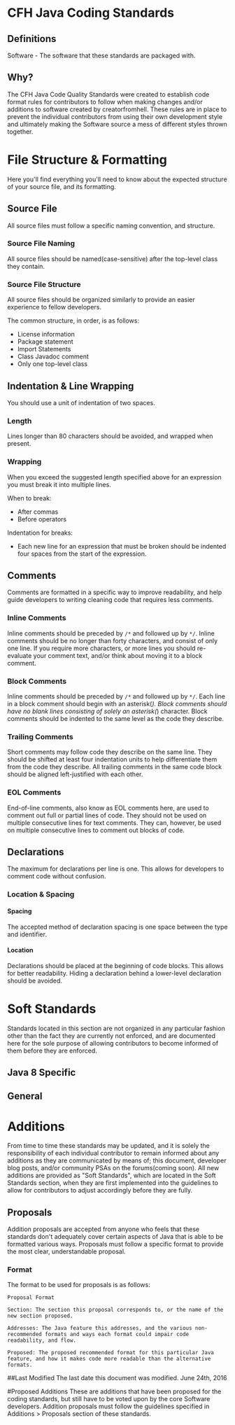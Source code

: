 # CFH Java Coding Standards

## Definitions
Software - The software that these standards are packaged with.

## Why?
The CFH Java Code Quality Standards were created to establish code format rules for contributors to follow when making changes and/or additions to software created by creatorfromhell. These rules are in place to prevent the individual contributors from using their own development style and ultimately making the Software source a mess of different styles thrown together.


# File Structure & Formatting
Here you'll find everything you'll need to know about the expected structure of your source file, and its formatting.

## Source File
All source files must follow a specific naming convention, and structure.

### Source File Naming
All source files should be named(case-sensitive) after the top-level class they contain.

### Source File Structure
All source files should be organized similarly to provide an easier experience to fellow developers.

The common structure, in order, is as follows:

- License information
- Package statement
- Import Statements
- Class Javadoc comment
- Only one top-level class

## Indentation & Line Wrapping
You should use a unit of indentation of two spaces.

### Length
Lines longer than 80 characters should be avoided, and wrapped when present.

### Wrapping
When you exceed the suggested length specified above for an expression you must break it
into multiple lines.


When to break:

- After commas
- Before operators


Indentation for breaks:

- Each new line for an expression that must be broken should be indented four spaces
from the start of the expression.

## Comments
Comments are formatted in a specific way to improve readability, and help guide developers to writing cleaning
code that requires less comments.

### Inline Comments
Inline comments should be preceded by `/*` and followed up by `*/`. Inline comments should be no longer than
forty characters, and consist of only one line. If you require more characters, or more lines you should re-evaluate your comment text, and/or think about moving it to a block comment.

### Block Comments
Inline comments should be preceded by `/*` and followed up by `*/`. Each line in a block comment should begin with an asterisk(*). Block comments should have no blank lines consisting of solely an asterisk(*) character. Block comments should be indented to the same level as the code they describe.

### Trailing Comments
Short comments may follow code they describe on the same line. They should be shifted at least four indentation units to help differentiate them from the code they describe. All trailing comments in the same code block should be aligned left-justified with each other.

### EOL Comments
End-of-line comments, also know as EOL comments here, are used to comment out full or partial lines of code. They should not be used on multiple consecutive lines for text comments. They can, however, be used on multiple consecutive lines to comment out blocks of code.

## Declarations
The maximum for declarations per line is one. This allows for developers to comment code without confusion.

### Location & Spacing

#### Spacing
The accepted method of declaration spacing is one space between the type and identifier.

#### Location
Declarations should be placed at the beginning of code blocks. This allows for better readability. Hiding a declaration behind a lower-level declaration should be avoided.

# Soft Standards
Standards located in this section are not organized in any particular fashion other than the fact they are currently not enforced, and are documented here for the sole purpose of allowing contributors to become informed of them before they are enforced.

## Java 8 Specific

## General

# Additions
From time to time these standards may be updated, and it is solely the responsibility of each individual contributor to remain informed about any additions as they are communicated by means of; this document, developer blog posts, and/or community PSAs on the forums(coming soon). All new additions are provided as "Soft Standards", which are located in the Soft Standards section, when they are first implemented into the guidelines to allow for contributors to adjust accordingly before they are fully.

## Proposals
Addition proposals are accepted from anyone who feels that these standards don't adequately cover certain aspects of Java that is able to be formatted various ways. Proposals must follow a specific format to provide the most clear, understandable proposal.

### Format
The format to be used for proposals is as follows:

```
Proposal Format

Section: The section this proposal corresponds to, or the name of the new section proposed.

Addresses: The Java feature this addresses, and the various non-recommended formats and ways each format could impair code readability, and flow.

Proposed: The proposed recommended format for this particular Java feature, and how it makes code more readable than the alternative formats.
```
    

##Last Modified
The last date this document was modified. June 24th, 2016

#Proposed Additions
These are additions that have been proposed for the coding standards, but still have to be voted upon by the core Software developers. Addition proposals must follow the guidelines specified in Additions > Proposals section of these standards.